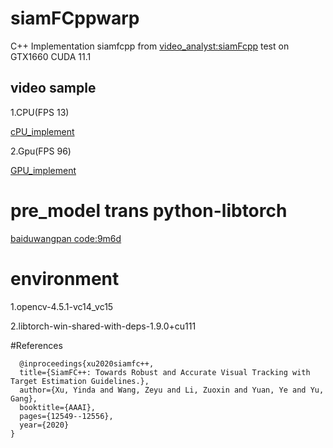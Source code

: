  # siamFCppwarp
C++ Implementation siamfcpp  from [video_analyst:siamFcpp](https://github.com/MegviiDetection/video_analyst)
test on GTX1660 CUDA 11.1

## video sample
1.CPU(FPS 13)


[cPU_implement](https://user-images.githubusercontent.com/51977158/130018392-93a7cd5c-f893-4e40-8b36-3206312a248b.mp4)

2.Gpu(FPS 96)


[GPU_implement](
https://user-images.githubusercontent.com/51977158/130159650-60574617-cc02-44d2-89eb-438c85dffc4b.mp4
)

# pre_model trans python-libtorch
[baiduwangpan code:9m6d](https://pan.baidu.com/s/1Th7M6hQgGyKpe9u4ZpWxFA)
# environment
1.opencv-4.5.1-vc14_vc15

2.libtorch-win-shared-with-deps-1.9.0+cu111

#References 



      @inproceedings{xu2020siamfc++,
      title={SiamFC++: Towards Robust and Accurate Visual Tracking with Target Estimation Guidelines.},
      author={Xu, Yinda and Wang, Zeyu and Li, Zuoxin and Yuan, Ye and Yu, Gang},
      booktitle={AAAI},
      pages={12549--12556},
      year={2020}
    }





